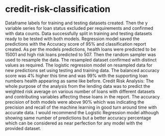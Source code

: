 # credit-risk-classification
Dataframe labels for training and testing datasets created. Then the y variable series for loan status excluded per requirements and confirmed with data counts. 
Data successfully split in training and testing datasets ready to be tested with both models. 
Regression model saved the predictions with the Accuracy score of 95% and classification report created. As per the models predictions, health loans were predicted to be 15001 and high risk loans predicted to 507.
Then the random sampler was used to resample the data. The resampled dataset confirmed with distinct values as required. The logistic regression model on resampled data for new predictions set using testing and training data.
The balanced accuracy score was 4% higher this time and was 99% with the supporting loan numbers health appearing as same like before.
Credit Risk Analysis: The whole purpose of the analysis from the lending data was to predict the weighted risk average on various number of loans with different datasets and contributing variables affecting these loans in the report. The accuracy precision of both models were above 90% which was indicating the precision and recall of the machine learning in good turn around time with accurate data.
I would recommend the Logistic Regression model although showing same number of predictions but a better accuracy percentage which can be considered as near perfection for any model with the provided dataset. 
